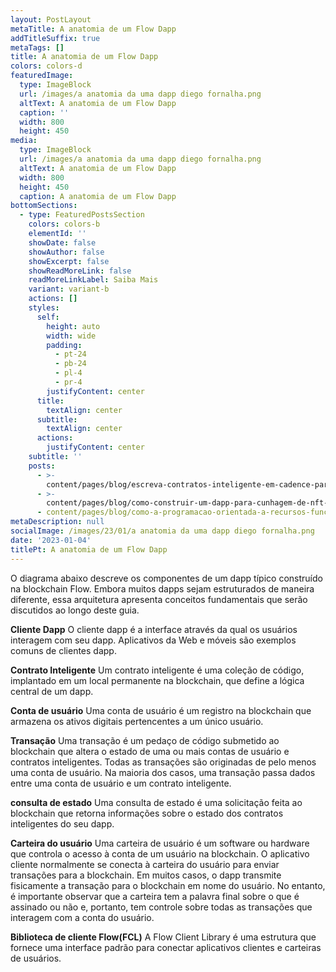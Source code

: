 ```yaml
---
layout: PostLayout
metaTitle: A anatomia de um Flow Dapp
addTitleSuffix: true
metaTags: []
title: A anatomia de um Flow Dapp
colors: colors-d
featuredImage:
  type: ImageBlock
  url: /images/a anatomia da uma dapp diego fornalha.png
  altText: A anatomia de um Flow Dapp
  caption: ''
  width: 800
  height: 450
media:
  type: ImageBlock
  url: /images/a anatomia da uma dapp diego fornalha.png
  altText: A anatomia de um Flow Dapp
  width: 800
  height: 450
  caption: A anatomia de um Flow Dapp
bottomSections:
  - type: FeaturedPostsSection
    colors: colors-b
    elementId: ''
    showDate: false
    showAuthor: false
    showExcerpt: false
    showReadMoreLink: false
    readMoreLinkLabel: Saiba Mais
    variant: variant-b
    actions: []
    styles:
      self:
        height: auto
        width: wide
        padding:
          - pt-24
          - pb-24
          - pl-4
          - pr-4
        justifyContent: center
      title:
        textAlign: center
      subtitle:
        textAlign: center
      actions:
        justifyContent: center
    subtitle: ''
    posts:
      - >-
        content/pages/blog/escreva-contratos-inteligente-em-cadence-para-votacoes.md
      - >-
        content/pages/blog/como-construir-um-dapp-para-cunhagem-de-nft-na-flow.md
      - content/pages/blog/como-a-programacao-orientada-a-recursos-funciona.md
metaDescription: null
socialImage: /images/23/01/a anatomia da uma dapp diego fornalha.png
date: '2023-01-04'
titlePt: A anatomia de um Flow Dapp
---
```

O diagrama abaixo descreve os componentes de um dapp típico construído na blockchain Flow. Embora muitos dapps sejam estruturados de maneira diferente, essa arquitetura apresenta conceitos fundamentais que serão discutidos ao longo deste guia.

**Cliente Dapp**
O cliente dapp é a interface através da qual os usuários interagem com seu dapp. Aplicativos da Web e móveis são exemplos comuns de clientes dapp.

**Contrato Inteligente**
Um contrato inteligente é uma coleção de código, implantado em um local permanente na blockchain, que define a lógica central de um dapp.

**Conta de usuário**
Uma conta de usuário é um registro na blockchain que armazena os ativos digitais pertencentes a um único usuário.

**Transação**
Uma transação é um pedaço de código submetido ao blockchain que altera o estado de uma ou mais contas de usuário e contratos inteligentes. Todas as transações são originadas de pelo menos uma conta de usuário. Na maioria dos casos, uma transação passa dados entre uma conta de usuário e um contrato inteligente.

**consulta de estado**
Uma consulta de estado é uma solicitação feita ao blockchain que retorna informações sobre o estado dos contratos inteligentes do seu dapp.

**Carteira do usuário**
Uma carteira de usuário é um software ou hardware que controla o acesso à conta de um usuário na blockchain. O aplicativo cliente normalmente se conecta à carteira do usuário para enviar transações para a blockchain. Em muitos casos, o dapp transmite fisicamente a transação para o blockchain em nome do usuário. No entanto, é importante observar que a carteira tem a palavra final sobre o que é assinado ou não e, portanto, tem controle sobre todas as transações que interagem com a conta do usuário.

**Biblioteca de cliente Flow(FCL)**
A Flow Client Library é uma estrutura que fornece uma interface padrão para conectar aplicativos clientes e carteiras de usuários.
